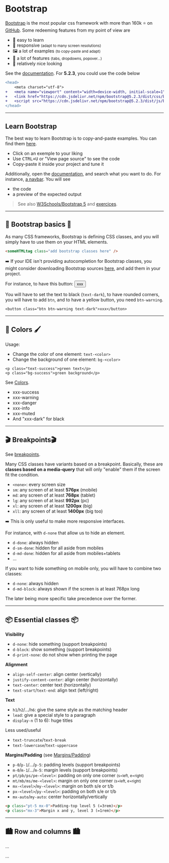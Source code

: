 # Bootstrap

<div class="row row-cols-md-2"><div>

[Bootstrap](https://getbootstrap.com/) is the most popular css framework with more than 160k ⭐ on [GitHub](https://github.com/twbs/bootstrap). Some redeeming features from my point of view are

* 💫 easy to learn
* 🐉 responsive <small>(adapt to many screen resolutions)</small>
* 🖼️ a lot of examples <small>(to copy-paste and adapt)</small>
* 🤙 a lot of features <small>(tabs, dropdowns, popover...)</small>
* 📖 relatively nice looking
</div><div>

See the [documentation](https://getbootstrap.com/docs/). For **5.2.3**, you could use the code below

```diff
<head>
    <meta charset="utf-8">
+   <meta name="viewport" content="width=device-width, initial-scale=1">
+   <link href="https://cdn.jsdelivr.net/npm/bootstrap@5.2.3/dist/css/bootstrap.min.css" rel="stylesheet" integrity="sha384-rbsA2VBKQhggwzxH7pPCaAqO46MgnOM80zW1RWuH61DGLwZJEdK2Kadq2F9CUG65" crossorigin="anonymous">
+   <script src="https://cdn.jsdelivr.net/npm/bootstrap@5.2.3/dist/js/bootstrap.bundle.min.js" integrity="sha384-kenU1KFdBIe4zVF0s0G1M5b4hcpxyD9F7jL+jjXkk+Q2h455rYXK/7HAuoJl+0I4" crossorigin="anonymous"></script>
</head>
```
</div></div>

<hr class="sep-both">

## Learn Bootstrap

<div class="row row-cols-md-2"><div>

The best way to learn Bootstrap is to copy-and-paste examples. You can find them [here](https://getbootstrap.com/docs/5.2/examples/).

* Click on an exemple to your liking
* Use <kbd>CTRL+U</kbd> or "View page source" to see the code
* Copy-paste it inside your project and tune it
</div><div>

Additionally, open the [documentation](https://getbootstrap.com/docs/5.2/getting-started/introduction/), and search what you want to do. For instance, [a navbar](https://getbootstrap.com/docs/5.2/components/navbar/). You will see

* the code
* a preview of the expected output

> See also [W3Schools/Bootstrap 5](https://www.w3schools.com/bootstrap5/index.php) and [exercices](https://www.w3schools.com/bootstrap5/exercise.php).
</div></div>

<hr class="sep-both">

## 📖 Bootstrap basics 📖

<div class="row row-cols-md-2 mt-4"><div>

As many CSS frameworks, Bootstrap is defining CSS classes, and you will simply have to use them on your HTML elements.

```html
<someHTMLtag class="add bootstrap classes here" />
```

➡️ If your IDE isn't providing autocompletion for Bootstrap classes, you might consider downloading Bootstrap sources [here](https://getbootstrap.com/docs/5.2/getting-started/download/), and add them in your project.
</div><div>

For instance, to have this button: <button class="btn btn-warning text-dark">xxx</button>

You will have to set the text to black (`text-dark`), to have rounded corners, you will have to add `btn`, and to have a yellow button, you need `btn-warning`.

```
<button class="btn btn-warning text-dark">xxx</button>
```
</div></div>

<hr class="sep-both">

## 🎨 Colors 🖌️ 

<div class="row row-cols-md-2"><div>

Usage:

* Change the color of one element: `text-<color>`
* Change the background of one element: `bg-<color>`

```
<p class="text-success">green text</p>
<p class="bg-success">green background</p>
```
</div><div>

See [Colors](https://getbootstrap.com/docs/5.2/utilities/colors/). 

* <span class="text-success">xxx-success</span>
* <span class="text-warning">xxx-warning</span>
* <span class="text-danger">xxx-danger</span>
* <span class="text-info">xxx-info</span>
* <span class="text-muted">xxx-muted</span>
* And "xxx-dark" for black
</div></div>

<hr class="sep-both">

## 🎬 Breakpoints🎬

See [breakpoints](https://getbootstrap.com/docs/5.2/layout/breakpoints/).

<div class="row row-cols-md-2 mt-4"><div>

Many CSS classes have variants based on a breakpoint. Basically, these are **classes based on a media-query** that will only "enable" them if the screen fit the condition.

* `<none>`: every screen size
* `sm`: any screen of at least **576px** (mobile)
* `md`: any screen of at least **768px** (tablet)
* `lg`: any screen of at least **992px** (pc)
* `xl`: any screen of at least **1200px** (big)
* `xll`: any screen of at least **1400px** (big too)

➡️ This is only useful to make more responsive interfaces.
</div><div>

For instance, with `d-none` that allow us to hide an element.

* `d-done`: always hidden
* `d-sm-done`: hidden for all aside from mobiles
* `d-md-done`: hidden for all aside from mobiles+tablets
* ...

If you want to hide something on mobile only, you will have to combine two classes:

* `d-none`: always hidden
* `d-md-block`: always shown if the screen is at least 768px long

The later being more specific take precedence over the former.
</div></div>

<hr class="sep-both">

## 📦 Essential classes 📦

<div class="row row-cols-md-2 mt-4"><div>

**Visibility**

* `d-none`: hide something (support breakpoints)
* `d-block`: show something (support breakpoints)
* `d-print-none`: do not show when printing the page

**Alignment**

* `align-self-center`: align center (vertically)
* `justify-content-center`: align center (horizontally)
* `text-center`: center text (horizontally)
* `text-start`/`text-end`: align text (left/right)

**Text**

* `h1`/`h2`/.../`h6`: give the same style as the matching header
* `lead`: give a special style to a paragraph
* `display-n` (1 to 6): huge titles

Less used/useful

* `text-truncate`/`text-break`
* `text-lowercase`/`text-uppercase`

</div><div>

**Margins/Padding** (see [Margins/Padding](https://getbootstrap.com/docs/5.2/utilities/spacing/))

* `p-0`/`p-1`/.../`p-5`: padding levels (support breakpoints)
* `m-0`/`m-1`/.../`m-5`: margin levels (support breakpoints)
* `pt/pb/ps/pe-<level>`: padding on only one corner <small>(s=left, e=right)</small>
* `mt/mb/ms/me-<level>`: margin on only one corner  <small>(s=left, e=right)</small>
* `mx-<level>`/`my-<level>`: margin on both s/e or t/b
* `px-<level>`/`py-<level>`: padding on both s/e or t/b
* `mx-auto`/`my-auto`: center horizontally/vertically

```html
<p class="pt-5 mx-0">Padding-top level 5 (=3rem)</p>
<p class="mx-3">Margin x and y, level 3 (=1rem)</p>
```
</div></div>

<hr class="sep-both">

## 🏙️ Row and columns 🏙️

<div class="row row-cols-md-2 mt-4"><div>

...
</div><div>

...
</div></div>